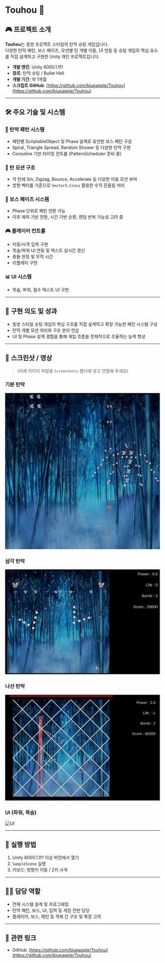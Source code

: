 # Touhou 🔫

## 🎮 프로젝트 소개
**Touhou**는 동방 프로젝트 스타일의 탄막 슈팅 게임입니다.  
다양한 탄막 패턴, 보스 페이즈, 모션별 탄 개별 이동, UI 연동 등 슈팅 게임의 핵심 요소를 직접 설계하고 구현한 Unity 개인 프로젝트입니다.

- **개발 엔진**: Unity 6000.1.1f1
- **장르**: 탄막 슈팅 / Bullet Hell
- **개발 기간**: 약 1개월
- **스크립트 GitHub**: [https://github.com/biueapple/Touhou](https://github.com/biueapple/Touhou)

---

## 🛠 주요 기술 및 시스템

### 🎯 탄막 패턴 시스템
- 패턴별 ScriptableObject 및 Phase 설계로 유연한 보스 패턴 구성
- Spiral, Triangle Spread, Random Shower 등 다양한 탄막 구현
- Coroutine 기반 타이밍 컨트롤 (PatternScheduler 준비 중)

### 🔄 탄 모션 구조
- 각 탄에 Sin, Zigzag, Bounce, Accelerate 등 다양한 이동 모션 부여
- 방향 벡터를 기준으로 `Vector3.Cross` 활용한 수직 흔들림 처리

### 🧠 보스 페이즈 시스템
- Phase 단위로 패턴 전환 가능
- 이후 체력 기반 전환, 시간 기반 순환, 랜덤 반복 가능성 고려 중

### 🎮 플레이어 컨트롤
- 이동/사격 입력 구현
- 목숨/파워 UI 연동 및 텍스트 실시간 갱신
- 충돌 판정 및 무적 시간
- 리플레이 구현

### 📊 UI 시스템
- 목숨, 파워, 점수 텍스트 UI 구현

---

## 🎯 구현 의도 및 성과
- 동방 스타일 슈팅 게임의 핵심 구조를 직접 설계하고 확장 가능한 패턴 시스템 구성
- 탄막 개별 모션 처리와 구조 분리 연습
- UI 및 Phase 설계 경험을 통해 게임 흐름을 전체적으로 조율하는 능력 향상

---

## 📸 스크린샷 / 영상
> (아래 이미지 파일을 `Screenshots` 폴더에 넣고 연결해 주세요)

### 기본 탄막
![탄막1](./Screenshots/touhou1.png)

### 삼각 탄막
![탄막2](./Screenshots/touhou2.png)

### 나선 탄막
![탄막3](./Screenshots/touhou3.png)

### UI (파워, 목숨)
![UI](./Screenshots/touhou_ui.png)

---

## 📂 실행 방법
1. Unity 6000.1.1f1 이상 버전에서 열기  
2. `SampleScene` 실행  
3. 키보드: 방향키 이동 / Z키 사격

---

## 🙋‍♂️ 담당 역할
- 전체 시스템 설계 및 프로그래밍
- 탄막 패턴, 보스, UI, 입력 등 게임 전반 담당
- 플레이어, 보스, 패턴 등 객체 간 구조 및 확장 고려

---

## 🔗 관련 링크
- GitHub: [https://github.com/biueapple/Touhou](https://github.com/biueapple/Touhou)
